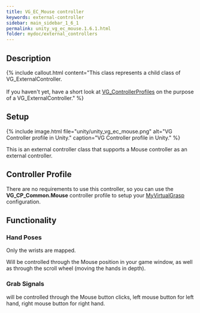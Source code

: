 ```yaml
---
title: VG_EC_Mouse controller
keywords: external-controller
sidebar: main_sidebar_1_6_1
permalink: unity_vg_ec_mouse.1.6.1.html
folder: mydoc/external_controllers
---
```


## Description

{% include callout.html content="This class represents a child class of VG_ExternalController.<br><br> If you haven't yet, have a short look at [VG_ControllerProfiles](unity_component_vgcontrollerprofile.1.6.1.html) on the purpose of a VG_ExternalController." %}

## Setup 

{% include image.html file="unity/unity_vg_ec_mouse.png" alt="VG Controller profile in Unity." caption="VG Controller profile in Unity." %}

This is an external controller class that supports a Mouse controller as an external controller.

## Controller Profile
There are no requirements to use this controller, so you can use the **VG_CP_Common.Mouse** controller profile to setup your [MyVirtualGrasp](unity_component_myvirtualgrasp.1.6.1.html#profile) configuration.

## Functionality

### Hand Poses
Only the wrists are mapped.

Will be controlled through the Mouse position in your game window, as well as through the scroll wheel (moving the hands in depth).

### Grab Signals
will be controlled through the Mouse button clicks, left mouse button for left hand, right mouse button for right hand.
